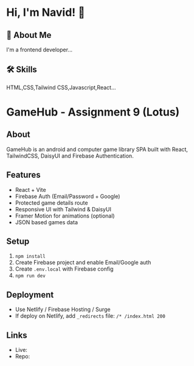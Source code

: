 
# Hi, I'm Navid! 👋


## 🚀 About Me
I'm a frontend developer...


## 🛠 Skills
 HTML,CSS,Tailwind CSS,Javascript,React...



# GameHub - Assignment 9 (Lotus)

## About
GameHub is an android and computer game library SPA built with React, TailwindCSS, DaisyUI and Firebase Authentication.

## Features
- React + Vite
- Firebase Auth (Email/Password + Google)
- Protected game details route
- Responsive UI with Tailwind & DaisyUI
- Framer Motion for animations (optional)
- JSON based games data

## Setup
1. `npm install`
2. Create Firebase project and enable Email/Google auth
3. Create `.env.local` with Firebase config
4. `npm run dev`

## Deployment
- Use Netlify / Firebase Hosting / Surge
- If deploy on Netlify, add `_redirects` file: `/* /index.html 200`

## Links
- Live: <your-live-link>
- Repo: <your-github-link>
